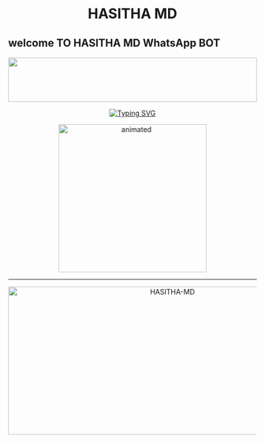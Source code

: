 <h1 align="center">HASITHA  MD</h1>

## welcome TO HASITHA MD WhatsApp BOT

<img src="https://i.imgur.com/dBaSKWF.gif" height="90" width="100%">

<p align="center">
<a href="https://git.io/typing-svg"><img src="https://readme-typing-svg.demolab.com?font=Fira+Code&weight=700&size=33&pause=1000&color=5513F7&width=435&lines=HASITHA|MD+WHATAPP+BOT" alt="Typing SVG" /></a>
</p>
<p align="center">
<a 


<p align="center">
  <img src="https://files.catbox.moe/oh5bya.jpeg" alt="animated" width="300" height="300" />
</p>

<div align="center">
</p

<hr>

<hr>

<p align="center">
  <a href="https://youtube.com/@user-md-hasitha?si=3CEod-7LNDG1myHz">
    <img alt="HASITHA-MD" height="300" width="650" src="https://i.ibb.co/XZFdhy0/IMG-20250102-WA0065.jpg">
